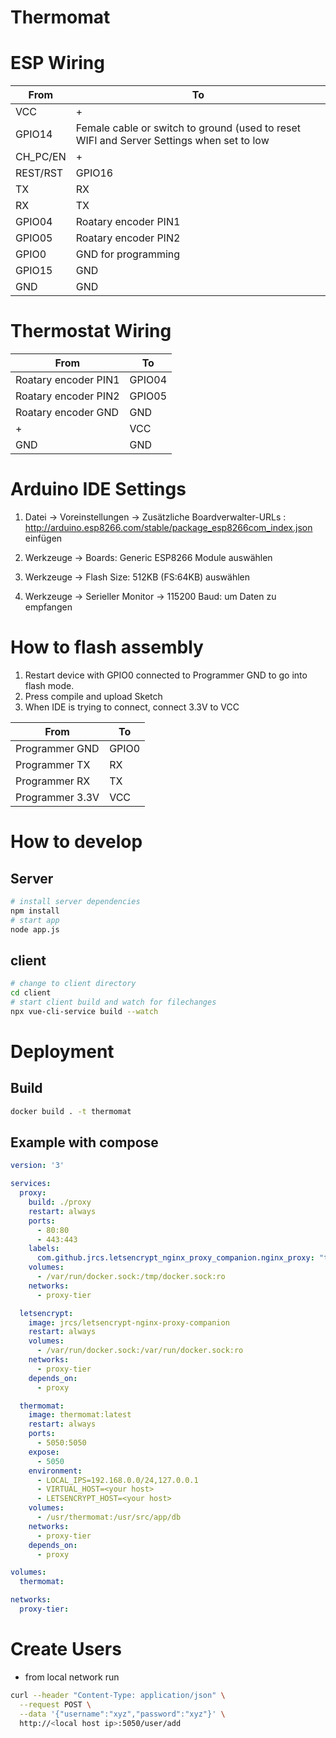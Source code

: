 # Thermomat

# ESP Wiring

| From | To  |
|---|---|
| VCC | + |
| GPIO14 | Female cable or switch to ground (used to reset WIFI and Server Settings when set to low |
| CH_PC/EN | + |
| REST/RST | GPIO16 |
| TX | RX |
| RX | TX |
| GPIO04 | Roatary encoder PIN1 |
| GPIO05 | Roatary encoder PIN2 |
| GPIO0 | GND for programming |
| GPIO15 | GND |
| GND | GND |

# Thermostat Wiring

| From | To  |
|---|---|
| Roatary encoder PIN1 | GPIO04 |
| Roatary encoder PIN2 | GPIO05 |
| Roatary encoder GND | GND |
| + | VCC |
| GND | GND |

# Arduino IDE Settings
1) Datei -> Voreinstellungen -> Zusätzliche Boardverwalter-URLs : http://arduino.esp8266.com/stable/package_esp8266com_index.json einfügen

2) Werkzeuge -> Boards:
Generic ESP8266 Module auswählen

3) Werkzeuge -> Flash Size:
512KB (FS:64KB) auswählen

4) Werkzeuge -> Serieller Monitor -> 115200 Baud:
um Daten zu empfangen

# How to flash assembly

1) Restart device with GPIO0 connected to Programmer GND to go into flash mode.
2) Press compile and upload Sketch
3) When IDE is trying to connect, connect 3.3V to VCC

| From | To  |
|---|---|
| Programmer GND | GPIO0 |
| Programmer TX | RX |
| Programmer RX | TX |
| Programmer 3.3V | VCC |

# How to develop
## Server
```bash
# install server dependencies
npm install
# start app
node app.js
```
## client
```bash
# change to client directory
cd client
# start client build and watch for filechanges
npx vue-cli-service build --watch
```
# Deployment
## Build
```bash
docker build . -t thermomat
```
## Example with compose
```yaml
version: '3'

services:
  proxy:
    build: ./proxy
    restart: always
    ports:
      - 80:80
      - 443:443
    labels:
      com.github.jrcs.letsencrypt_nginx_proxy_companion.nginx_proxy: "true"
    volumes:
      - /var/run/docker.sock:/tmp/docker.sock:ro
    networks:
      - proxy-tier

  letsencrypt:
    image: jrcs/letsencrypt-nginx-proxy-companion
    restart: always
    volumes:
      - /var/run/docker.sock:/var/run/docker.sock:ro
    networks:
      - proxy-tier
    depends_on:
      - proxy

  thermomat:
    image: thermomat:latest
    restart: always
    ports:
      - 5050:5050
    expose:
      - 5050
    environment:
      - LOCAL_IPS=192.168.0.0/24,127.0.0.1
      - VIRTUAL_HOST=<your host>
      - LETSENCRYPT_HOST=<your host>
    volumes:
      - /usr/thermomat:/usr/src/app/db
    networks:
      - proxy-tier
    depends_on:
      - proxy

volumes:
  thermomat:

networks:
  proxy-tier:
```
# Create Users
- from local network run
```bash
curl --header "Content-Type: application/json" \
  --request POST \
  --data '{"username":"xyz","password":"xyz"}' \
  http://<local host ip>:5050/user/add
```
